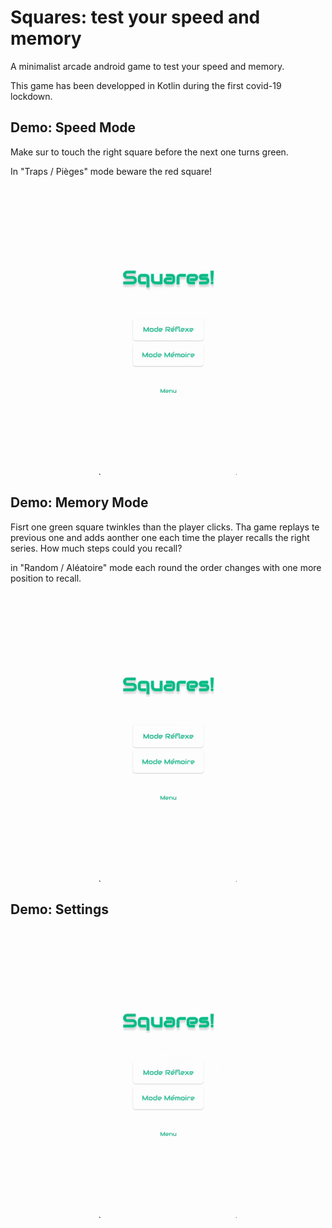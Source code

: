 # Squares: test your speed and memory

A minimalist arcade android game to test your speed and memory.

This game has been developped in Kotlin during the first covid-19 lockdown.

## Demo: Speed Mode

Make sur to touch the right square before the next one turns green.

In "Traps / Pièges" mode beware the red square!

<p align="center">
   <img src="resources/squares-app-demo-reflex.gif" width="220" alt="App Demo"/>
</p>

## Demo: Memory Mode

Fisrt one green square twinkles than the player clicks. Tha game replays te previous one and adds aonther one each time the player recalls the right series. How much steps could you recall?

in "Random / Aléatoire" mode each round the order changes with one more position to recall.

<p align="center">
   <img src="resources/squares-app-demo-memory.gif" width="220" alt="App Demo"/>
</p>

## Demo: Settings

<p align="center">
   <img src="resources/squares-app-demo-settings.gif" width="220" alt="App Demo"/>
</p>
